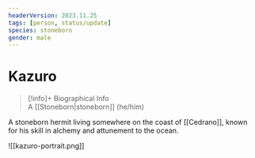 ```yaml
---
headerVersion: 2023.11.25
tags: [person, status/update]
species: stoneborn
gender: male
---
```

# Kazuro
>[!info]+ Biographical Info  
> A [[Stoneborn|stoneborn]] (he/him)

A stoneborn hermit living somewhere on the coast of [[Cedrano]], known for his skill in alchemy and attunement to the ocean. 

![[kazuro-portrait.png]]